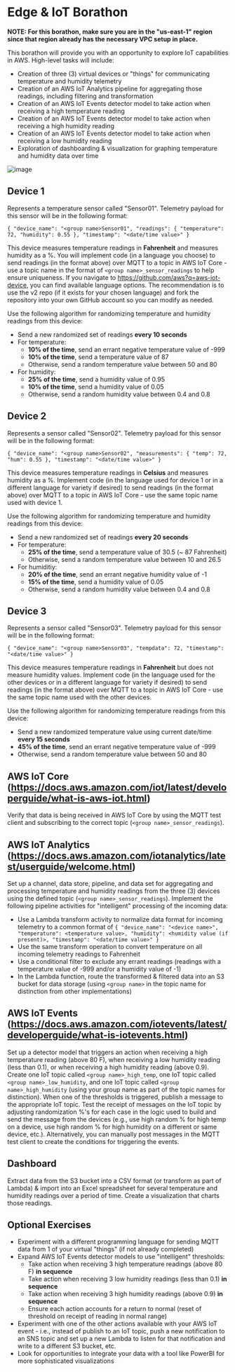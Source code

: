 # Edge & IoT Borathon

**NOTE: For this borathon, make sure you are in the "us-east-1" region since that region already has the necessary VPC setup in place.**

This borathon will provide you with an opportunity to explore IoT capabilities in AWS. High-level tasks will include:

- Creation of three (3) virtual devices or "things" for communicating temperature and humidity telemetry
- Creation of an AWS IoT Analytics pipeline for aggregating those readings, including filtering and transformation
- Creation of an AWS IoT Events detector model to take action when receiving a high temperature reading
- Creation of an AWS IoT Events detector model to take action when receiving a high humidity reading
- Creation of an AWS IoT Events detector model to take action when receiving a low humidity reading
- Exploration of dashboarding & visualization for graphing temperature and humidity data over time

![image](https://user-images.githubusercontent.com/25084145/113523979-9b0f8880-9579-11eb-943a-2d05e57e3ece.png)

## Device 1

Represents a temperature sensor called "<group name>Sensor01". Telemetry payload for this sensor will be in the following format:

`{
    "device_name": "<group name>Sensor01",
    "readings": {
        "temperature": 72,
        "humidity": 0.55
    },
    "timestamp": "<date/time value>"
}`

This device measures temperature readings in **Fahrenheit** and measures humidity as a %. You will implement code (in a language you choose) to send readings (in the format above) over MQTT to a topic in AWS IoT Core - use a topic name in the format of `<group name>_sensor_readings` to help ensure uniqueness. If you navigate to https://github.com/aws?q=aws-iot-device, you can find available language options. The recommendation is to use the v2 repo (if it exists for your chosen language) and fork the repository into your own GitHub account so you can modify as needed.

Use the following algorithm for randomizing temperature and humidity readings from this device:

- Send a new randomized set of readings **every 10 seconds**
- For temperature:
    - **10% of the time**, send an errant negative temperature value of -999
    - **10% of the time**, send a temperature value of 87
    - Otherwise, send a random temperature value between 50 and 80
- For humidity:
    - **25% of the time**, send a humidity value of 0.95
    - **10% of the time**, send a humidity value of 0.05
    - Otherwise, send a random humidity value between 0.4 and 0.8

## Device 2

Represents a sensor called "<group name>Sensor02". Telemetry payload for this sensor will be in the following format:

`{
    "device_name": "<group name>Sensor02",
    "measurements": {
        "temp": 72,
        "hum": 0.55
    },
    "timestamp": "<date/time value>"
}`

This device measures temperature readings in **Celsius** and measures humidity as a %. Implement code (in the language used for device 1 or in a different language for variety if desired) to send readings (in the format above) over MQTT to a topic in AWS IoT Core - use the same topic name used with device 1.

Use the following algorithm for randomizing temperature and humidity readings from this device:

- Send a new randomized set of readings **every 20 seconds**
- For temperature:
    - **25% of the time**, send a temperature value of 30.5 (~ 87 Fahrenheit)
    - Otherwise, send a random temperature value between 10 and 26.5
- For humiditiy:
    - **20% of the time**, send an errant negative humidity value of -1
    - **15% of the time**, send a humidity value of 0.05
    - Otherwise, send a random humidity value between 0.4 and 0.8

## Device 3

Represents a sensor called "<group name>Sensor03". Telemetry payload for this sensor will be in the following format:

`{
    "device_name": "<group name>Sensor03",
    "tempdata": 72,
    "timestamp": "<date/time value>"
}`

This device measures temperature readings in **Fahrenheit** but does not measure humidity values. Implement code (in the language used for the other devices or in a different language for variety if desired) to send readings (in the format above) over MQTT to a topic in AWS IoT Core - use the same topic name used with the other devices.

Use the following algorithm for randomizing temperature readings from this device:

- Send a new randomized temperature value using current date/time **every 15 seconds**
- **45% of the time**, send an errant negative temperature value of -999
- Otherwise, send a random temperature value between 50 and 80

## AWS IoT Core (https://docs.aws.amazon.com/iot/latest/developerguide/what-is-aws-iot.html)

Verify that data is being received in AWS IoT Core by using the MQTT test client and subscribing to the correct topic (`<group name>_sensor_readings`).

## AWS IoT Analytics (https://docs.aws.amazon.com/iotanalytics/latest/userguide/welcome.html)

Set up a channel, data store, pipeline, and data set for aggregating and processing temperature and humidity readings from the three (3) devices using the defined topic (`<group name>_sensor_readings`). Implement the following pipeline activities for "intelligent" processing of the incoming data:

- Use a Lambda transform activity to normalize data format for incoming telemetry to a common format of `{ "device_name": "<device name>", "temperature": <temperature value>, "humidity": <humidity value (if present)>, "timestamp": "<date/time value>" }`
- Use the same transform operation to convert temperature on all incoming telemetry readings to Fahrenheit
- Use a conditional filter to exclude any errant readings (readings with a temperature value of -999 and/or a humidity value of -1)
- In the Lambda function, route the transformed & filtered data into an S3 bucket for data storage (using `<group name>` in the topic name for distinction from other implementations)

## AWS IoT Events (https://docs.aws.amazon.com/iotevents/latest/developerguide/what-is-iotevents.html)

Set up a detector model that triggers an action when receiving a high temperature reading (above 80 F), when receiving a low humidity reading (less than 0.1), or when receiving a high humidity reading (above 0.9). Create one IoT topic called `<group name>_high_temp`, one IoT topic called `<group name>_low_humidity`, and one IoT topic called `<group name>_high_humidity` (using your group name as part of the topic names for distinction). When one of the thresholds is triggered, publish a message to the appropriate IoT topic. Test the receipt of messages on the IoT topic by adjusting randomization %'s for each case in the logic used to build and send the message from the devices (e.g., use high random % for high temp on a device, use high random % for high humidity on a different or same device, etc.). Alternatively, you can manually post messages in the MQTT test client to create the conditions for triggering the events.

## Dashboard

Extract data from the S3 bucket into a CSV format (or transform as part of Lambda) & import into an Excel spreadsheet for several temperature and humidity readings over a period of time. Create a visualization that charts those readings.

## Optional Exercises

- Experiment with a different programming language for sending MQTT data from 1 of your virtual "things" (if not already completed)
- Expand AWS IoT Events detector models to use "intelligent" thresholds:
    - Take action when receiving 3 high temperature readings (above 80 F) **in sequence**
    - Take action when receiving 3 low humidity readings (less than 0.1) **in sequence**
    - Take action when receiving 3 high humidity readings (above 0.9) **in sequence**
    - Ensure each action accounts for a return to normal (reset of threshold on receipt of reading in normal range) 
- Experiment with one of the other actions available with your AWS IoT event - i.e., instead of publish to an IoT topic, push a new notification to an SNS topic and set up a new Lambda to listen for that notification and write to a different S3 bucket, etc.
- Look for opportunities to integrate your data with a tool like PowerBI for more sophisticated visualizations
